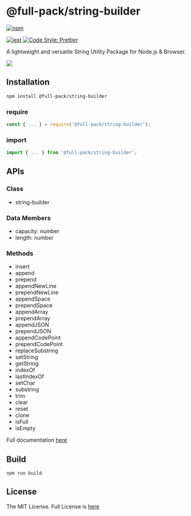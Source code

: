 # @full-pack/string-builder

[![npm](https://img.shields.io/npm/v/@full-pack/string-builder.svg)](https://www.npmjs.com/package/@full-pack/string-builder)

[![jest](https://jestjs.io/img/jest-badge.svg)](https://github.com/jestjs/jest) [![Code Style: Prettier](https://img.shields.io/badge/code_style-prettier-ff69b4.svg)](https://github.com/prettier/prettier)

A lightweight and versatile String Utility Package for Node.js & Browser.

<img src="https://user-images.githubusercontent.com/6517308/121813242-859a9700-cc6b-11eb-99c0-49e5bb63005b.jpg">


## Installation
```sh
npm install @full-pack/string-builder
```

### require

```js
const { ... } = require('@full-pack/string-builder');
```

### import

```js
import { ... } from '@full-pack/string-builder';
```

## APIs
### Class
* string-builder
### Data Members
* capacity: number
* length: number
### Methods
* insert
* append
* prepend
* appendNewLine
* prependNewLine
* appendSpace
* prependSpace
* appendArray
* prependArray
* appendJSON
* prependJSON
* appendCodePoint
* prependCodePoint
* replaceSubstring
* setString
* getString
* indexOf
* lastIndexOf
* setChar
* substring
* trim
* clear
* reset
* clone
* isFull
* isEmpty

Full documentation [here](https://full-pack.github.io/string-builder)

## Build
```
npm run build
```

## License
The MIT License. Full License is [here](LICENSE)
